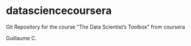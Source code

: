 datasciencecoursera
===================

Git Repository for the course "The Data Scientist’s Toolbox" from coursera

Guillaume C.
